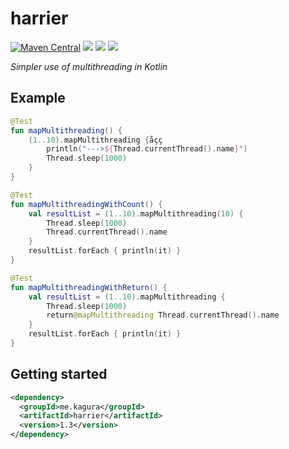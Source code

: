 # harrier 
[![Maven Central](https://maven-badges.herokuapp.com/maven-central/me.kagura/harrier/badge.svg)](https://maven-badges.herokuapp.com/maven-central/me.kagura/harrier) 
![](https://img.shields.io/badge/language-Kotlin-red.svg)
![](https://img.shields.io/badge/platform-jvm-red.svg)
![](https://img.shields.io/badge/license-MIT-blue.svg)

*Simpler use of multithreading in Kotlin*

## Example
```kotlin
@Test
fun mapMultithreading() {
    (1..10).mapMultithreading {åçç
        println("--->${Thread.currentThread().name}")
        Thread.sleep(1000)
    }
}

@Test
fun mapMultithreadingWithCount() {
    val resultList = (1..10).mapMultithreading(10) {
        Thread.sleep(1000)
        Thread.currentThread().name
    }
    resultList.forEach { println(it) }
}

@Test
fun mapMultithreadingWithReturn() {
    val resultList = (1..10).mapMultithreading {
        Thread.sleep(1000)
        return@mapMultithreading Thread.currentThread().name
    }
    resultList.forEach { println(it) }
}
```
## Getting started
```xml
<dependency>
  <groupId>me.kagura</groupId>
  <artifactId>harrier</artifactId>
  <version>1.3</version>
</dependency>
```
